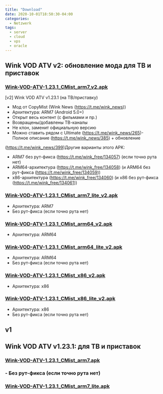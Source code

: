 ```yaml
---
title: "Download"
date: 2020-10-01T18:50:30-04:00
categories:
  - Netzwerk
tags:
  - server
  - cloud
  - vps
  - oracle
---
```


## Wink VOD ATV v2: обновление мода для ТВ и приставок

### [Wink-VOD-ATV-1.23.1_CMist_arm7_v2.apk](https://github.com/sybdata/blog/blob/master/docs/Wink-VOD-ATV-1.23.1_CMist_arm7_v2.apk?raw=true)

[v2] Wink VOD ATV v1.23.1 (на ТВ/приставку)

- Мод от CopyMist (Wink News (https://t.me/wink_news))
- Архитектура: ARM7 (Android 5.0+)
- Открыт весь контент (с фильмами и пр.)
- Возвращены/добавлены ТВ-каналы
- Не клон, заменит официальную версию
- Можно ставить рядом с Ultimate
 (https://t.me/wink_news/265)- Полное описание (https://t.me/wink_news/385) + обновление

 (https://t.me/wink_news/399)Другие варианты этого APK:
- ARM7 без рут-фикса (https://t.me/wink_free/134057) (если точно рута нет)
- ARM64-архитектура (https://t.me/wink_free/134058) (и ARM64 без рут-фикса (https://t.me/wink_free/134059))
- x86-архитектура (https://t.me/wink_free/134060) (и x86 без рут-фикса (https://t.me/wink_free/134061))


### [Wink-VOD-ATV-1.23.1_CMist_arm7_lite_v2.apk](https://github.com/sybdata/blog/blob/master/docs/Wink-VOD-ATV-1.23.1_CMist_arm7_lite_v2.apk?raw=true)
- Архитектура: ARM7
- Без рут-фикса (если точно рута нет)

### [Wink-VOD-ATV-1.23.1_CMist_arm64_v2.apk](https://github.com/sybdata/blog/blob/master/docs/Wink-VOD-ATV-1.23.1_CMist_arm64_v2.apk?raw=true)
- Архитектура: ARM64

### [Wink-VOD-ATV-1.23.1_CMist_arm64_lite_v2.apk](https://github.com/sybdata/blog/blob/master/docs/Wink-VOD-ATV-1.23.1_CMist_arm64_lite_v2.apk?raw=true)
- Архитектура: ARM64
- Без рут-фикса (если точно рута нет)

### [Wink-VOD-ATV-1.23.1_CMist_x86_v2.apk](https://github.com/sybdata/blog/blob/master/docs/Wink-VOD-ATV-1.23.1_CMist_x86_v2.apk?raw=true)
- Архитектура: x86


### [Wink-VOD-ATV-1.23.1_CMist_x86_lite_v2.apk](https://github.com/sybdata/blog/blob/master/docs/Wink-VOD-ATV-1.23.1_CMist_x86_lite_v2.apk?raw=true)
- Архитектура: x86
- Без рут-фикса (если точно рута нет)




## v1
## Wink VOD ATV v1.23.1: для ТВ и приставок 

### [Wink-VOD-ATV-1.23.1_CMist_arm7.apk](https://github.com/sybdata/blog/blob/master/Wink-VOD-ATV-1.23.1_CMist_arm7.apk?raw=true)

### - Без рут-фикса (если точно рута нет)
### [Wink-VOD-ATV-1.23.1_CMist_arm7_lite.apk](https://github.com/sybdata/blog/blob/master/Wink-VOD-ATV-1.23.1_CMist_arm7_lite.apk?raw=true)
